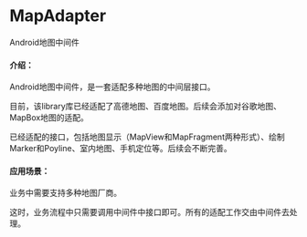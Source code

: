 # MapAdapter
Android地图中间件

#### 介绍：

Android地图中间件，是一套适配多种地图的中间层接口。

目前，该library库已经适配了高德地图、百度地图。后续会添加对谷歌地图、MapBox地图的适配。

已经适配的接口，包括地图显示（MapView和MapFragment两种形式）、绘制Marker和Poyline、室内地图、手机定位等。后续会不断完善。

#### 应用场景：

业务中需要支持多种地图厂商。

这时，业务流程中只需要调用中间件中接口即可。所有的适配工作交由中间件去处理。